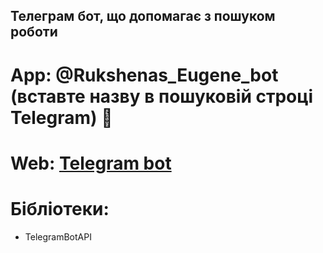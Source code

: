 ## Телеграм бот, що допомагає з пошуком роботи

# App: @Rukshenas_Eugene_bot (вставте назву в пошуковій строці Telegram)  🙂 

# Web: [Telegram bot](https://web.telegram.org/z/#5343329640)


# Бібліотеки:
- TelegramBotAPI
